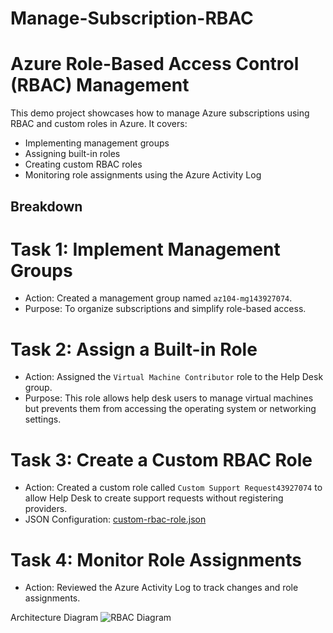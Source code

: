 # Manage-Subscription-RBAC
# Azure Role-Based Access Control (RBAC) Management 

This demo project showcases how to manage Azure subscriptions using RBAC and custom roles in Azure. It covers:

- Implementing management groups
- Assigning built-in roles
- Creating custom RBAC roles
- Monitoring role assignments using the Azure Activity Log

## Breakdown

# Task 1: Implement Management Groups
- Action: Created a management group named `az104-mg143927074`.
- Purpose: To organize subscriptions and simplify role-based access.
  
# Task 2: Assign a Built-in Role
- Action: Assigned the `Virtual Machine Contributor` role to the Help Desk group.
- Purpose: This role allows help desk users to manage virtual machines but prevents them from accessing the operating system or networking settings.

# Task 3: Create a Custom RBAC Role
- Action: Created a custom role called `Custom Support Request43927074` to allow Help Desk to create support requests without registering providers.
- JSON Configuration: [custom-rbac-role.json](scripts/custom-rbac-role.json)

# Task 4: Monitor Role Assignments
- Action: Reviewed the Azure Activity Log to track changes and role assignments.

Architecture Diagram
![RBAC Diagram](images/RBACSubscription.png)

